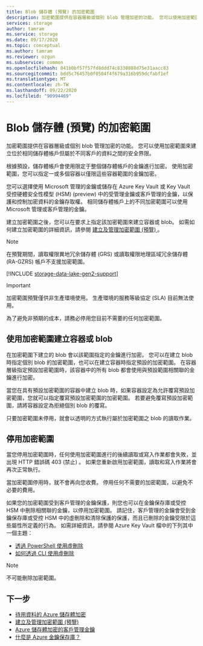 ```yaml
---
title: Blob 儲存體 (預覽) 的加密範圍
description: 加密範圍提供在容器層級或個別 blob 管理加密的功能。 您可以使用加密範圍來建立位於相同儲存體帳戶但屬於不同客戶的資料之間的安全界限。
services: storage
author: tamram
ms.service: storage
ms.date: 09/17/2020
ms.topic: conceptual
ms.author: tamram
ms.reviewer: ozgun
ms.subservice: common
ms.openlocfilehash: 041b0bf57f57fd8ddd74c8330888d75e31aacc83
ms.sourcegitcommit: bdd5c76457b0f0504f4f679a316b959dcfabf1ef
ms.translationtype: MT
ms.contentlocale: zh-TW
ms.lasthandoff: 09/22/2020
ms.locfileid: "90994469"
---
```

# <a name="encryption-scopes-for-blob-storage-preview"></a>Blob 儲存體 (預覽) 的加密範圍

加密範圍提供在容器層級或個別 blob 管理加密的功能。 您可以使用加密範圍來建立位於相同儲存體帳戶但屬於不同客戶的資料之間的安全界限。

根據預設，儲存體帳戶會使用限定于整個儲存體帳戶的金鑰進行加密。 使用加密範圍，您可以指定一或多個容器以僅限這些容器範圍的金鑰加密。

您可以選擇使用 Microsoft 管理的金鑰或儲存在 Azure Key Vault 或 Key Vault 受控硬體安全性模型 (HSM)  (preview) 中的受管理金鑰或客戶管理的金鑰，以保護和控制加密資料的金鑰存取權。 相同儲存體帳戶上的不同加密範圍可以使用 Microsoft 管理或客戶管理的金鑰。

建立加密範圍之後，您可以在要求上指定該加密範圍來建立容器或 blob。 如需如何建立加密範圍的詳細資訊，請參閱 [建立及管理加密範圍 (預覽) ](encryption-scope-manage.md)。

> [!NOTE]
> 在預覽期間，讀取權限異地冗余儲存體 (GRS) 或讀取權限地理區域冗余儲存體 (RA-GZRS) 帳戶不支援加密範圍。

[!INCLUDE [storage-data-lake-gen2-support](../../../includes/storage-data-lake-gen2-support.md)]

> [!IMPORTANT]
> 加密範圍預覽僅供非生產環境使用。 生產環境的服務等級協定 (SLA) 目前無法使用。
>
> 為了避免非預期的成本，請務必停用您目前不需要的任何加密範圍。

## <a name="create-a-container-or-blob-with-an-encryption-scope"></a>使用加密範圍建立容器或 blob

在加密範圍下建立的 blob 會以該範圍指定的金鑰進行加密。 您可以在建立 blob 時指定個別 blob 的加密範圍，也可以在建立容器時指定預設的加密範圍。 在容器層級指定預設加密範圍時，該容器中的所有 blob 都會使用與預設範圍相關聯的金鑰進行加密。

當您在具有預設加密範圍的容器中建立 blob 時，如果容器設定為允許覆寫預設加密範圍，您就可以指定覆寫預設加密範圍的加密範圍。 若要避免覆寫預設加密範圍，請將容器設定為拒絕個別 blob 的覆寫。

只要加密範圍未停用，就會以透明的方式執行屬於加密範圍之 blob 的讀取作業。

## <a name="disable-an-encryption-scope"></a>停用加密範圍

當您停用加密範圍時，任何使用加密範圍進行的後續讀取或寫入作業都會失敗，並出現 HTTP 錯誤碼 403 (禁止) 。 如果您重新啟用加密範圍，讀取和寫入作業將會再次正常執行。

當加密範圍停用時，就不會再向您收費。 停用任何不需要的加密範圍，以避免不必要的費用。

如果您的加密範圍受到客戶管理的金鑰保護，則您也可以在金鑰保存庫或受控 HSM 中刪除相關聯的金鑰，以停用加密範圍。 請記住，客戶管理的金鑰會受到金鑰保存庫或受控 HSM 中的虛刪除和清除保護的保護，而且已刪除的金鑰受限於這些屬性所定義的行為。 如需詳細資訊，請參閱 Azure Key Vault 檔中的下列其中一個主題：

- [透過 PowerShell 使用虛刪除](../../key-vault/general/soft-delete-powershell.md)
- [如何透過 CLI 使用虛刪除](../../key-vault/general/soft-delete-cli.md)

> [!NOTE]
> 不可能刪除加密範圍。

## <a name="next-steps"></a>下一步

- [待用資料的 Azure 儲存體加密](../common/storage-service-encryption.md)
- [建立及管理加密範圍 (預覽) ](encryption-scope-manage.md)
- [Azure 儲存體加密的客戶管理金鑰](../common/customer-managed-keys-overview.md)
- [什麼是 Azure 金鑰保存庫？](../../key-vault/general/overview.md)
